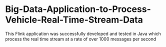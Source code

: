 # Big-Data-Application-to-Process-Vehicle-Real-Time-Stream-Data
This Flink application was successfully developed and tested  in Java which process the real time stream at a rate of over 1000 messages per second
